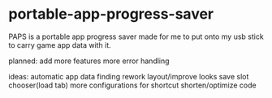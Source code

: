 # portable-app-progress-saver
PAPS is a portable app progress saver
made for me to put onto my usb stick to carry game app data with it.

planned:
add more features
more error handling

ideas:
automatic app data finding
rework layout/improve looks
save slot chooser(load tab)
more configurations for shortcut
shorten/optimize code


